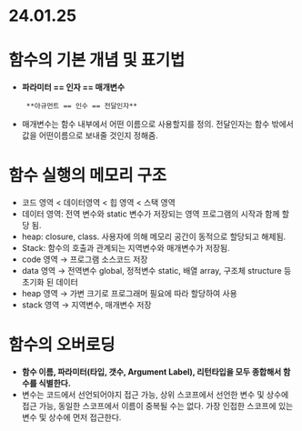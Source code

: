 # 24.01.25

# 함수의 기본 개념 및 표기법

- **파라미터 == 인자 == 매개변수**

       **아규먼트 == 인수 == 전달인자**

- 매개변수는 함수 내부에서 어떤 이름으로 사용할지를 정의.
전달인자는 함수 밖에서 값을 어떤이름으로 보내줄 것인지 정해줌.

# 함수 실행의 메모리 구조

- 코드 영역 < 데이터영역 < 힙 영역 < 스택 영역
- 데이터 영역: 전역 변수와 static 변수가 저장되는 영역
프로그램의 시작과 함께 할당 됨.
- heap: closure, class.
사용자에 의해 메모리 공간이 동적으로 할당되고 해제됨.
- Stack: 함수의 호출과 관계되는 지역변수와 매개변수가 저장됨.
- code 영역 → 프로그램 소스코드 저장
- data 영역 → 전역변수 global, 정적변수 static, 배열 array, 구조체 structure 등 초기화 된 데이터
- heap 영역 → 가변 크기로 프로그래머 필요에 따라 할당하여 사용
- stack 영역 → 지역변수, 매개변수 저장

# 함수의 오버로딩

- **함수 이름, 파라미터(타입, 갯수, Argument Label), 리턴타입을 모두 종합해서 함수를 식별한다.**
- 변수는 코드에서 선언되어야지 접근 가능,
상위 스코프에서 선언한 변수 및 상수에 접근 가능,
동일한 스코프에서 이름이 중복될 수는 없다.
가장 인접한 스코프에 있는 변수 및 상수에 먼저 접근한다.